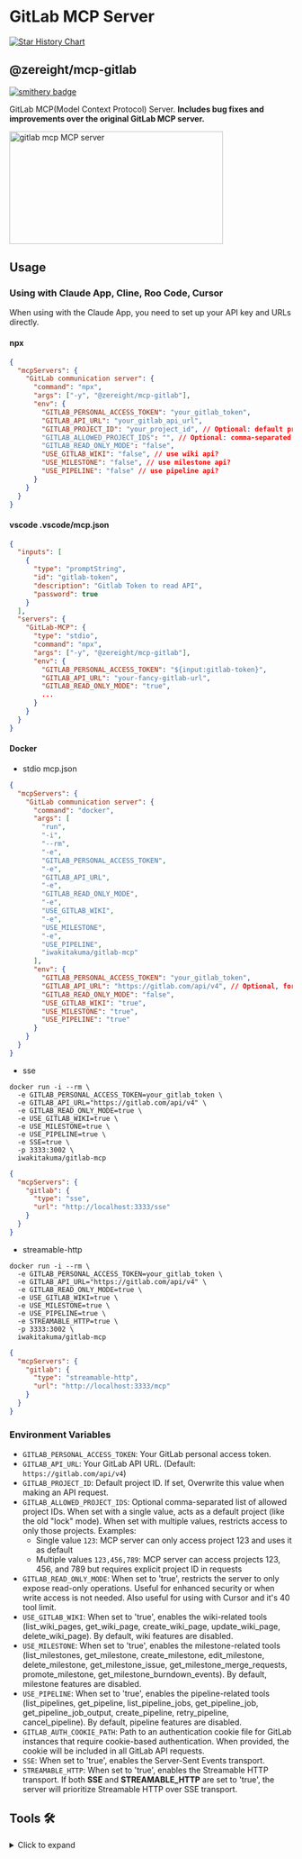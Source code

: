 # GitLab MCP Server

[![Star History Chart](https://api.star-history.com/svg?repos=zereight/gitlab-mcp&type=Date)](https://www.star-history.com/#zereight/gitlab-mcp&Date)

## @zereight/mcp-gitlab

[![smithery badge](https://smithery.ai/badge/@zereight/gitlab-mcp)](https://smithery.ai/server/@zereight/gitlab-mcp)

GitLab MCP(Model Context Protocol) Server. **Includes bug fixes and improvements over the original GitLab MCP server.**

<a href="https://glama.ai/mcp/servers/7jwbk4r6d7"><img width="380" height="200" src="https://glama.ai/mcp/servers/7jwbk4r6d7/badge" alt="gitlab mcp MCP server" /></a>

## Usage

### Using with Claude App, Cline, Roo Code, Cursor

When using with the Claude App, you need to set up your API key and URLs directly.

#### npx

```json
{
  "mcpServers": {
    "GitLab communication server": {
      "command": "npx",
      "args": ["-y", "@zereight/mcp-gitlab"],
      "env": {
        "GITLAB_PERSONAL_ACCESS_TOKEN": "your_gitlab_token",
        "GITLAB_API_URL": "your_gitlab_api_url",
        "GITLAB_PROJECT_ID": "your_project_id", // Optional: default project
        "GITLAB_ALLOWED_PROJECT_IDS": "", // Optional: comma-separated list of allowed project IDs
        "GITLAB_READ_ONLY_MODE": "false",
        "USE_GITLAB_WIKI": "false", // use wiki api?
        "USE_MILESTONE": "false", // use milestone api?
        "USE_PIPELINE": "false" // use pipeline api?
      }
    }
  }
}
```

#### vscode .vscode/mcp.json

```json
{
  "inputs": [
    {
      "type": "promptString",
      "id": "gitlab-token",
      "description": "Gitlab Token to read API",
      "password": true
    }
  ],
  "servers": {
    "GitLab-MCP": {
      "type": "stdio",
      "command": "npx",
      "args": ["-y", "@zereight/mcp-gitlab"],
      "env": {
        "GITLAB_PERSONAL_ACCESS_TOKEN": "${input:gitlab-token}",
        "GITLAB_API_URL": "your-fancy-gitlab-url",
        "GITLAB_READ_ONLY_MODE": "true",
        ...
      }
    }
  }
}
```

#### Docker

- stdio mcp.json

```json
{
  "mcpServers": {
    "GitLab communication server": {
      "command": "docker",
      "args": [
        "run",
        "-i",
        "--rm",
        "-e",
        "GITLAB_PERSONAL_ACCESS_TOKEN",
        "-e",
        "GITLAB_API_URL",
        "-e",
        "GITLAB_READ_ONLY_MODE",
        "-e",
        "USE_GITLAB_WIKI",
        "-e",
        "USE_MILESTONE",
        "-e",
        "USE_PIPELINE",
        "iwakitakuma/gitlab-mcp"
      ],
      "env": {
        "GITLAB_PERSONAL_ACCESS_TOKEN": "your_gitlab_token",
        "GITLAB_API_URL": "https://gitlab.com/api/v4", // Optional, for self-hosted GitLab
        "GITLAB_READ_ONLY_MODE": "false",
        "USE_GITLAB_WIKI": "true",
        "USE_MILESTONE": "true",
        "USE_PIPELINE": "true"
      }
    }
  }
}
```

- sse

```shell
docker run -i --rm \
  -e GITLAB_PERSONAL_ACCESS_TOKEN=your_gitlab_token \
  -e GITLAB_API_URL="https://gitlab.com/api/v4" \
  -e GITLAB_READ_ONLY_MODE=true \
  -e USE_GITLAB_WIKI=true \
  -e USE_MILESTONE=true \
  -e USE_PIPELINE=true \
  -e SSE=true \
  -p 3333:3002 \
  iwakitakuma/gitlab-mcp
```

```json
{
  "mcpServers": {
    "gitlab": {
      "type": "sse",
      "url": "http://localhost:3333/sse"
    }
  }
}
```

- streamable-http

```shell
docker run -i --rm \
  -e GITLAB_PERSONAL_ACCESS_TOKEN=your_gitlab_token \
  -e GITLAB_API_URL="https://gitlab.com/api/v4" \
  -e GITLAB_READ_ONLY_MODE=true \
  -e USE_GITLAB_WIKI=true \
  -e USE_MILESTONE=true \
  -e USE_PIPELINE=true \
  -e STREAMABLE_HTTP=true \
  -p 3333:3002 \
  iwakitakuma/gitlab-mcp
```

```json
{
  "mcpServers": {
    "gitlab": {
      "type": "streamable-http",
      "url": "http://localhost:3333/mcp"
    }
  }
}
```

### Environment Variables

- `GITLAB_PERSONAL_ACCESS_TOKEN`: Your GitLab personal access token.
- `GITLAB_API_URL`: Your GitLab API URL. (Default: `https://gitlab.com/api/v4`)
- `GITLAB_PROJECT_ID`: Default project ID. If set, Overwrite this value when making an API request.
- `GITLAB_ALLOWED_PROJECT_IDS`: Optional comma-separated list of allowed project IDs. When set with a single value, acts as a default project (like the old "lock" mode). When set with multiple values, restricts access to only those projects. Examples:
  - Single value `123`: MCP server can only access project 123 and uses it as default
  - Multiple values `123,456,789`: MCP server can access projects 123, 456, and 789 but requires explicit project ID in requests
- `GITLAB_READ_ONLY_MODE`: When set to 'true', restricts the server to only expose read-only operations. Useful for enhanced security or when write access is not needed. Also useful for using with Cursor and it's 40 tool limit.
- `USE_GITLAB_WIKI`: When set to 'true', enables the wiki-related tools (list_wiki_pages, get_wiki_page, create_wiki_page, update_wiki_page, delete_wiki_page). By default, wiki features are disabled.
- `USE_MILESTONE`: When set to 'true', enables the milestone-related tools (list_milestones, get_milestone, create_milestone, edit_milestone, delete_milestone, get_milestone_issue, get_milestone_merge_requests, promote_milestone, get_milestone_burndown_events). By default, milestone features are disabled.
- `USE_PIPELINE`: When set to 'true', enables the pipeline-related tools (list_pipelines, get_pipeline, list_pipeline_jobs, get_pipeline_job, get_pipeline_job_output, create_pipeline, retry_pipeline, cancel_pipeline). By default, pipeline features are disabled.
- `GITLAB_AUTH_COOKIE_PATH`: Path to an authentication cookie file for GitLab instances that require cookie-based authentication. When provided, the cookie will be included in all GitLab API requests.
- `SSE`: When set to 'true', enables the Server-Sent Events transport.
- `STREAMABLE_HTTP`: When set to 'true', enables the Streamable HTTP transport. If both **SSE** and **STREAMABLE_HTTP** are set to 'true', the server will prioritize Streamable HTTP over SSE transport.

## Tools 🛠️

<details>
<summary>Click to expand</summary>

<!-- TOOLS-START -->

1. `merge_merge_request` - Merge a merge request in a GitLab project
2. `create_or_update_file` - Create or update a single file in a GitLab project
3. `search_repositories` - Search for GitLab projects
4. `create_repository` - Create a new GitLab project
5. `get_file_contents` - Get the contents of a file or directory from a GitLab project
6. `push_files` - Push multiple files to a GitLab project in a single commit
7. `create_issue` - Create a new issue in a GitLab project
8. `create_merge_request` - Create a new merge request in a GitLab project
9. `fork_repository` - Fork a GitLab project to your account or specified namespace
10. `create_branch` - Create a new branch in a GitLab project
11. `get_merge_request` - Get details of a merge request (Either mergeRequestIid or branchName must be provided)
12. `get_merge_request_diffs` - Get the changes/diffs of a merge request (Either mergeRequestIid or branchName must be provided)
13. `list_merge_request_diffs` - List merge request diffs with pagination support (Either mergeRequestIid or branchName must be provided)
14. `get_branch_diffs` - Get the changes/diffs between two branches or commits in a GitLab project
15. `update_merge_request` - Update a merge request (Either mergeRequestIid or branchName must be provided)
16. `create_note` - Create a new note (comment) to an issue or merge request
17. `create_merge_request_thread` - Create a new thread on a merge request
18. `mr_discussions` - List discussion items for a merge request
19. `update_merge_request_note` - Modify an existing merge request thread note
20. `create_merge_request_note` - Add a new note to an existing merge request thread
21. `get_draft_note` - Get a single draft note from a merge request
22. `list_draft_notes` - List draft notes for a merge request
23. `create_draft_note` - Create a draft note for a merge request
24. `update_draft_note` - Update an existing draft note
25. `delete_draft_note` - Delete a draft note
26. `publish_draft_note` - Publish a single draft note
27. `bulk_publish_draft_notes` - Publish all draft notes for a merge request
28. `update_issue_note` - Modify an existing issue thread note
29. `create_issue_note` - Add a new note to an existing issue thread
30. `list_issues` - List issues (default: created by current user only; use scope='all' for all accessible issues)
31. `my_issues` - List issues assigned to the authenticated user (defaults to open issues)
32. `get_issue` - Get details of a specific issue in a GitLab project
33. `update_issue` - Update an issue in a GitLab project
34. `delete_issue` - Delete an issue from a GitLab project
35. `list_issue_links` - List all issue links for a specific issue
36. `list_issue_discussions` - List discussions for an issue in a GitLab project
37. `get_issue_link` - Get a specific issue link
38. `create_issue_link` - Create an issue link between two issues
39. `delete_issue_link` - Delete an issue link
40. `list_namespaces` - List all namespaces available to the current user
41. `get_namespace` - Get details of a namespace by ID or path
42. `verify_namespace` - Verify if a namespace path exists
43. `get_project` - Get details of a specific project
44. `list_projects` - List projects accessible by the current user
45. `list_project_members` - List members of a GitLab project
46. `list_labels` - List labels for a project
47. `get_label` - Get a single label from a project
48. `create_label` - Create a new label in a project
49. `update_label` - Update an existing label in a project
50. `delete_label` - Delete a label from a project
51. `list_group_projects` - List projects in a GitLab group with filtering options
52. `list_wiki_pages` - List wiki pages in a GitLab project
53. `get_wiki_page` - Get details of a specific wiki page
54. `create_wiki_page` - Create a new wiki page in a GitLab project
55. `update_wiki_page` - Update an existing wiki page in a GitLab project
56. `delete_wiki_page` - Delete a wiki page from a GitLab project
57. `get_repository_tree` - Get the repository tree for a GitLab project (list files and directories)
58. `list_pipelines` - List pipelines in a GitLab project with filtering options
59. `get_pipeline` - Get details of a specific pipeline in a GitLab project
60. `list_pipeline_jobs` - List all jobs in a specific pipeline
61. `list_pipeline_trigger_jobs` - List all trigger jobs (bridges) in a specific pipeline that trigger downstream pipelines
62. `get_pipeline_job` - Get details of a GitLab pipeline job number
63. `get_pipeline_job_output` - Get the output/trace of a GitLab pipeline job with optional pagination to limit context window usage
64. `create_pipeline` - Create a new pipeline for a branch or tag
65. `retry_pipeline` - Retry a failed or canceled pipeline
66. `cancel_pipeline` - Cancel a running pipeline
67. `list_merge_requests` - List merge requests in a GitLab project with filtering options
68. `list_milestones` - List milestones in a GitLab project with filtering options
69. `get_milestone` - Get details of a specific milestone
70. `create_milestone` - Create a new milestone in a GitLab project
71. `edit_milestone` - Edit an existing milestone in a GitLab project
72. `delete_milestone` - Delete a milestone from a GitLab project
73. `get_milestone_issue` - Get issues associated with a specific milestone
74. `get_milestone_merge_requests` - Get merge requests associated with a specific milestone
75. `promote_milestone` - Promote a milestone to the next stage
76. `get_milestone_burndown_events` - Get burndown events for a specific milestone
77. `get_users` - Get GitLab user details by usernames
78. `list_commits` - List repository commits with filtering options
79. `get_commit` - Get details of a specific commit
80. `get_commit_diff` - Get changes/diffs of a specific commit
81. `list_group_iterations` - List group iterations with filtering options
82. `upload_markdown` - Upload a file to a GitLab project for use in markdown content
83. `download_attachment` - Download an uploaded file from a GitLab project by secret and filename
<!-- TOOLS-END -->

</details>
